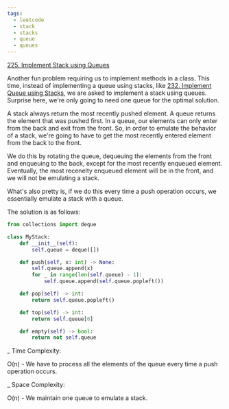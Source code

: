 ```yaml
---
tags:
  - leetcode
  - stack
  - stacks
  - queue
  - queues
---
```


<a href="https://leetcode.com/problems/implement-stack-using-queues/">
225. Implement Stack using Queues</a>

Another fun problem requiring us to implement methods in a class. This time,
instead of implementing a queue using stacks, like <a href="232.html">232.
Implement Queue using Stacks</a>, we are asked to implement a stack using
queues. Surprise here, we're only going to need one queue for the optimal
solution.

A stack always return the most recently pushed element. A queue returns the
element that was pushed first. In a queue, our elements can only enter from the
back and exit from the front. So, in order to emulate the behavior of a stack,
we're going to have to get the most recently entered element from the back to
the front.

We do this by rotating the queue, dequeuing the elements from the front and
enqueuing to the back, except for the most recently enqueued element.
Eventually, the most recenelty enqueued element will be in the front, and we
will not be emulating a stack.

What's also pretty is, if we do this every time a push operation occurs, we
essentially emulate a stack with a queue.

The solution is as follows:

```python
from collections import deque

class MyStack:
    def __init__(self):
        self.queue = deque([])

    def push(self, x: int) -> None:
        self.queue.append(x)
        for _ in range(len(self.queue) - 1):
            self.queue.append(self.queue.popleft())

    def pop(self) -> int:
        return self.queue.popleft()

    def top(self) -> int:
        return self.queue[0]

    def empty(self) -> bool:
        return not self.queue
```

\_ Time Complexity:

O(n) - We have to process all the elements of the queue every time a push
operation occurs.

\_ Space Complexity:

O(n) - We maintain one queue to emulate a stack.
